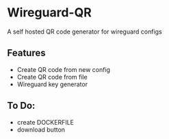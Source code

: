 # Wireguard-QR

A self hosted QR code generator for wireguard configs


## Features

- Create QR code from new config
- Create QR code from file
- Wireguard key generator

## To Do:
- create DOCKERFILE
- download button